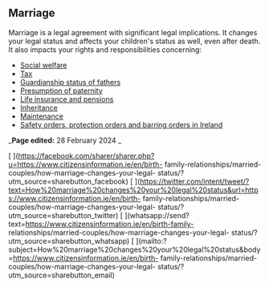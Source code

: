 ##  Marriage

Marriage is a legal agreement with significant legal implications. It changes
your legal status and affects your children's status as well, even after
death. It also impacts your rights and responsibilities concerning:

  * [ Social welfare ](/en/birth-family-relationships/married-couples/marital-status-and-social-welfare-entitlements/)
  * [ Tax ](/en/money-and-tax/tax/income-tax/taxation-of-married-people/)
  * [ Guardianship status of fathers ](/en/birth-family-relationships/married-couples/guardianship-status-of-fathers/)
  * [ Presumption of paternity ](/en/birth-family-relationships/separation-and-divorce/presumption-of-paternity/)
  * [ Life insurance and pensions ](/en/birth-family-relationships/cohabiting-couples/life-insurance-pensions-civil-status/)
  * [ Inheritance ](/en/birth-family-relationships/married-couples/marital-status-and-inheritance/)
  * [ Maintenance ](/en/birth-family-relationships/separation-and-divorce/maintenance-orders-and-agreements/)
  * [ Safety orders, protection orders and barring orders in Ireland ](/en/birth-family-relationships/problems-in-marriages-and-other-relationships/barring-safety-and-protection-orders/)

_**Page edited:** 28 February 2024 _

[
](https://facebook.com/sharer/sharer.php?u=https://www.citizensinformation.ie/en/birth-
family-relationships/married-couples/how-marriage-changes-your-legal-
status/?utm_source=sharebutton_facebook) [
](https://twitter.com/intent/tweet/?text=How%20marriage%20changes%20your%20legal%20status&url=https://www.citizensinformation.ie/en/birth-
family-relationships/married-couples/how-marriage-changes-your-legal-
status/?utm_source=sharebutton_twitter) [
](whatsapp://send?text=https://www.citizensinformation.ie/en/birth-family-
relationships/married-couples/how-marriage-changes-your-legal-
status/?utm_source=sharebutton_whatsapp) [
](mailto:?subject=How%20marriage%20changes%20your%20legal%20status&body=https://www.citizensinformation.ie/en/birth-
family-relationships/married-couples/how-marriage-changes-your-legal-
status/?utm_source=sharebutton_email) [ ](javascript:void\(0\))
